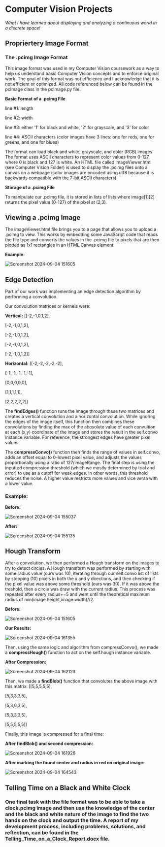 # Computer Vision Projects
*What I have learned about displaying and analyzing a continuous world in a discrete space!*

## Propriertery Image Format
### The .pcimg Image Format
This image format was used in my Computer Vision coursework as a way to help us understand basic Computer Vision concepts and to enforce original work. The goal of this
format was not efficiency and I acknowledge that it is not efficient or optimized. All code referenced below can be found in the pcImage class in the pcImage.py file.

**Basic Format of a .pcimg File**

line #1: length

line #2: width

line #3: either '1' for black and white, '2' for grayscale, and '3' for color

line #4: ASCII characters (color images have 3 lines: one for reds, one for greens, and one for blues)

The format can load black and white, grayscale, and color (RGB) images. The format uses ASCII characters to represent color values from 0-127, where 0 is black and 127 is white.
An HTML file called imageViewer.html (see Computer Vision Folder) is used to display the .pcimg files onto a canvas on a webpage (color images are encoded using utf8 because it is backwards
compatible with the 7-bit ASCII characters).

**Storage of a .pcimg File**

To manipulate our .pcimg file, it is stored in lists of lists where image[1][2] returns the pixel value (0-127) of the pixel at (2,3).

## Viewing a .pcimg Image

The imageViewer.html file brings you to a page that allows you to upload a .pcimg to view. This works by embedding some JavaScript code that reads the file type and converts the values in the .pcimg file
to pixels that are then plotted as 1x1 rectangles in an HTML Canvas element.

**Example:**

![Screenshot 2024-09-04 151605](https://github.com/user-attachments/assets/93cb322a-bf13-4b70-ab05-31769e8f8739)

## Edge Detection
Part of our work was implementing an edge detection algorithm by performing a convolution.

Our convolution matrices or kernels were:

**Vertical:**
[[-2,-1,0,1,2],

 [-2,-1,0,1,2],

 [-2,-1,0,1,2],

 [-2,-1,0,1,2],

 [-2,-1,0,1,2]]

 **Horizontal:**
 [[-2,-2,-2,-2,-2],
 
  [-1,-1,-1,-1,-1],
 
  [0,0,0,0,0],
 
  [1,1,1,1,1],
 
  [2,2,2,2,2]]

The **findEdges()** function runs the image through these two matrices and creates a vertical convolution and a horizontal convolution. While ignoring the edges of the
image itself, this function then combines these convolutions by finding the max of the abosolute value of each convultion at each (x,y) coordinate of the image and
stores the result in the self.convo instance variable. For reference, the strongest edges have greater pixel values.

The **compressConvo()** function then finds the range of values in self.convo, adds an offset equal to 0-lowest pixel value, and adjusts the values proportionally
using a ratio of 127/imageRange. The final step is using the inputted compression threshold (which we mostly determined by trial and error) to use as a cutoff for
weak edges. In other words, this threshold reduces the noise. A higher value restricts more values and vice versa with a lower value.

### Example:

**Before:**

![Screenshot 2024-09-04 155037](https://github.com/user-attachments/assets/0f7c802e-4f51-4f00-8c02-6beec5cd9161)

**After:**

![Screenshot 2024-09-04 155135](https://github.com/user-attachments/assets/1015ab21-9539-4fbb-9009-9157e976869e)

## Hough Transform

After a convolution, we then performed a Hough transform on the images to try to detect circles. A Hough transform was performed by starting with some radius value (ours was 10), iterating through our
self.convo list of lists by stepping (10) pixels in both the x and y directions, and then checking if the pixel value was above some threshold (ours was 30). If it was above the treshold, then a circle was draw with
the current radius. This process was repeated after every radius+=5 and went until the theoretical maximum radius of min(image.height,image.width)//2.

**Before:**

![Screenshot 2024-09-04 151605](https://github.com/user-attachments/assets/732b921d-c357-4c5d-8095-70a04fabe0f9)


**Our Results:**

![Screenshot 2024-09-04 161355](https://github.com/user-attachments/assets/d16a730f-0546-404a-aac3-2027518a44fe)


Then, using the same logic and algorithm from compressConvo(), we made a **compressHough()** function to act on the self.hough instance variable.

**After Compression:**

![Screenshot 2024-09-04 162123](https://github.com/user-attachments/assets/1790b7f2-cfb9-4bbe-87a1-65140ed2476c)

Then, we made a **findBlob()** function that convolutes the above image with this matrix:
[[5,5,5,5,5],

 [5,3,3,3,5],

 [5,3,0,3,5],

 [5,3,3,3,5],

 [5,5,5,5,5]]
 
 Finally, this image is compressed for a final time:

 **After findBlob() and second compression:**

![Screenshot 2024-09-04 161926](https://github.com/user-attachments/assets/4e50c4c2-a3a0-4ddb-97a0-d89995147da0)

**After marking the found center and radius in red on original image:**

![Screenshot 2024-09-04 164543](https://github.com/user-attachments/assets/7da0148d-ef1b-4555-b7cb-6c4752d1b427)


## Telling Time on a Black and White Clock
### One final task with the file format was to be able to take a clock.pcimg image and then use the knowledge of the center and the black and white nature of the image to find the two hands on the clock and output the time. A report of my development process, including problems, solutions, and reflection, can be found in the Telling_Time_on_a_Clock_Report.docx file.


